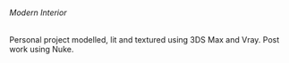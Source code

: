 ###### Modern Interior

Personal project modelled, lit and textured using 3DS Max and Vray. 
Post work using Nuke.
